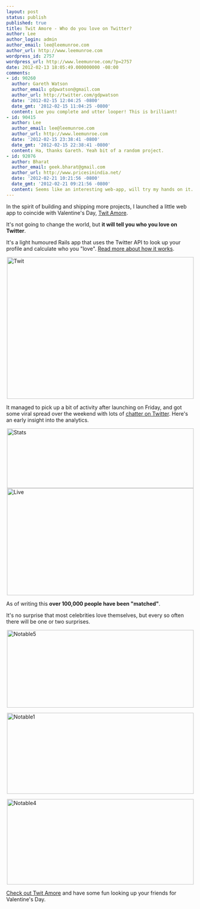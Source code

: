 ```yaml
---
layout: post
status: publish
published: true
title: Twit Amore - Who do you love on Twitter?
author: Lee
author_login: admin
author_email: lee@leemunroe.com
author_url: http://www.leemunroe.com
wordpress_id: 2757
wordpress_url: http://www.leemunroe.com/?p=2757
date: 2012-02-13 18:05:49.000000000 -08:00
comments:
- id: 90260
  author: Gareth Watson
  author_email: gdpwatson@gmail.com
  author_url: http://twitter.com/gdpwatson
  date: '2012-02-15 12:04:25 -0800'
  date_gmt: '2012-02-15 11:04:25 -0800'
  content: Lee you complete and utter looper! This is brilliant!
- id: 90415
  author: Lee
  author_email: lee@leemunroe.com
  author_url: http://www.leemunroe.com
  date: '2012-02-15 23:38:41 -0800'
  date_gmt: '2012-02-15 22:38:41 -0800'
  content: Ha, thanks Gareth. Yeah bit of a random project.
- id: 92076
  author: Bharat
  author_email: geek.bharat@gmail.com
  author_url: http://www.pricesinindia.net/
  date: '2012-02-21 10:21:56 -0800'
  date_gmt: '2012-02-21 09:21:56 -0800'
  content: Seems like an interesting web-app, will try my hands on it.
---
```

In the spirit of building and shipping more projects, I launched a little web app to coincide with Valentine's Day, <a href="http://twitamore.com/">Twit Amore</a>.

It's not going to change the world, but <strong>it will tell you who you love on Twitter</strong>.

It's a light humoured Rails app that uses the Twitter API to look up your profile and calculate who you "love". <a href="http://twitamore.com/about">Read more about how it works</a>.

<a href="http://twitamore.com"><img style="display:block; margin-left:auto; margin-right:auto;" src="http://www.leemunroe.com/wp-content/uploads/twit.gif" alt="Twit" border="0" width="500" height="380" /></a>

It managed to pick up a bit of activity after launching on Friday, and got some viral spread over the weekend with lots of <a href="https://twitter.com/#!/search/realtime/twitamore">chatter on Twitter</a>. Here's an early insight into the analytics.

<img style="display:block; margin-left:auto; margin-right:auto;" src="http://www.leemunroe.com/wp-content/uploads/stats1.gif" alt="Stats" border="0" width="500" height="160" />

<img style="display:block; margin-left:auto; margin-right:auto;" src="http://www.leemunroe.com/wp-content/uploads/live.gif" alt="Live" border="0" width="500" height="287" />

As of writing this <strong>over 100,000 people have been "matched"</strong>.

It's no surprise that most celebrities love themselves, but every so often there will be one or two surprises.

<a href="http://twitamore.com/rickygervais"><img style="display:block; margin-left:auto; margin-right:auto;" src="http://www.leemunroe.com/wp-content/uploads/notable5.gif" alt="Notable5" border="0" width="500" height="208" /></a>

<a href="http://twitamore.com/justinbieber"><img style="display:block; margin-left:auto; margin-right:auto;" src="http://www.leemunroe.com/wp-content/uploads/notable1.gif" alt="Notable1" border="0" width="500" height="217" /></a>

<a href="http://twitamore.com/ronpaul"><img style="display:block; margin-left:auto; margin-right:auto;" src="http://www.leemunroe.com/wp-content/uploads/notable4.gif" alt="Notable4" border="0" width="500" height="229" /></a>

<a href="http://twitamore.com/">Check out Twit Amore</a> and have some fun looking up your friends for Valentine's Day.
